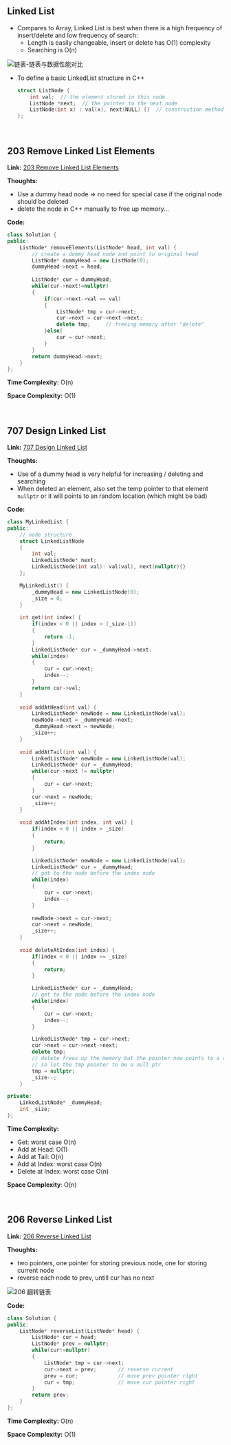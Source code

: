 ## Linked List

* Compares to Array, Linked List is best when there is a high frequency of insert/delete and low frequency of search: 
  * Length is easily changeable, insert or delete has O(1) complexity
  * Searching is O(n)

![链表-链表与数据性能对比](https://code-thinking-1253855093.file.myqcloud.com/pics/20200806195200276.png)

* To define a basic LinkedList structure in C++

  ```C++
  struct ListNode {
      int val;  // the element stored in this node
      ListNode *next;  // the pointer to the next node
      ListNode(int x) : val(x), next(NULL) {}  // construction method for structure
  };
  ```

<br/>  

## 203 Remove Linked List Elements

**Link:** [203 Remove Linked List Elements](https://leetcode.com/problems/remove-linked-list-elements)

**Thoughts:**

* Use a dummy head node => no need for special case if the original node should be deleted
* delete the node in C++ manually to free up memory...

**Code:**

```c++
class Solution {
public:
    ListNode* removeElements(ListNode* head, int val) {
        // create a dummy head node and point to original head
        ListNode* dummyHead = new ListNode(0);
        dummyHead->next = head;
        
        ListNode* cur = dummyHead;
        while(cur->next!=nullptr)
        {
            if(cur->next->val == val)
            {
                ListNode* tmp = cur->next;
                cur->next = cur->next->next;
                delete tmp;     // freeing memory after "delete"
            }else{
                cur = cur->next;
            }
        }
        return dummyHead->next;
    }
};
```



**Time Complexity:** O(n)

**Space Complexity:** O(1)



<br/>

## 707 Design Linked List

**Link:** [707 Design Linked List](https://leetcode.com/problems/design-linked-list)

**Thoughts:** 

* Use of a dummy head is very helpful for increasing / deleting and searching
* When deleted an element, also set the temp pointer to that element  ``nullptr`` or it will points to an random location (which might be bad)

**Code:**

```C++
class MyLinkedList {
public:
    // node structure
    struct LinkedListNode
    {
        int val;
        LinkedListNode* next;
        LinkedListNode(int val): val(val), next(nullptr){}
    };

    MyLinkedList() {
        _dummyHead = new LinkedListNode(0);
        _size = 0;
    }
    
    int get(int index) {
        if(index < 0 || index > (_size-1))
        {
            return -1;
        }
        LinkedListNode* cur = _dummyHead->next;
        while(index)
        {
            cur = cur->next;
            index--;
        }
        return cur->val;
    }
    
    void addAtHead(int val) {
        LinkedListNode* newNode = new LinkedListNode(val);
        newNode->next = _dummyHead->next;
        _dummyHead->next = newNode;
        _size++;
    }
    
    void addAtTail(int val) {
        LinkedListNode* newNode = new LinkedListNode(val);
        LinkedListNode* cur = _dummyHead;
        while(cur->next != nullptr)
        {
            cur = cur->next;
        }
        cur->next = newNode;
        _size++;
    }
    
    void addAtIndex(int index, int val) {
        if(index < 0 || index > _size)
        {
            return;
        }

        LinkedListNode* newNode = new LinkedListNode(val);
        LinkedListNode* cur = _dummyHead;
        // get to the node before the index node
        while(index)
        {
            cur = cur->next;
            index--;
        }
        
        newNode->next = cur->next;
        cur->next = newNode;
        _size++;
    }
    
    void deleteAtIndex(int index) {
        if(index < 0 || index >= _size)
        {
            return;
        }

        LinkedListNode* cur = _dummyHead;
        // get to the node before the index node
        while(index)
        {
            cur = cur->next;
            index--;
        }

        LinkedListNode* tmp = cur->next;
        cur->next = cur->next->next;
        delete tmp;
        // delete frees up the memory but the pointer now points to a random location
        // so let the tmp pointer to be a null ptr
        tmp = nullptr;
        _size--;
    }

private:
    LinkedListNode* _dummyHead;
    int _size;
};
```



**Time Complexity:** 

* Get: worst case O(n)
* Add at Head: O(1)
* Add at Tail: O(n)
* Add at Index: worst case O(n)
* Delete at Index: worst case O(n)

**Space Complexity**: O(n)

<br/>

## 206 Reverse Linked List

**Link:** [206 Reverse Linked List](https://leetcode.com/problems/reverse-linked-list)

**Thoughts:** 

* two pointers, one pointer for storing previous node, one for storing current node
* reverse each node to prev, untill cur has no next

![206 翻转链表](https://github.com/WhaleOMO/Leetcode-Training/assets/91104491/4f16dbb5-6847-4a14-a466-6aa0d7bc94c3)


**Code:** 

```C++
class Solution {
public:
    ListNode* reverseList(ListNode* head) {
        ListNode* cur = head;
        ListNode* prev = nullptr;
        while(cur!=nullptr)
        {
            ListNode* tmp = cur->next;
            cur->next = prev;       // reverse current
            prev = cur;             // move prev pointer right
            cur = tmp;              // move cur pointer right
        }
        return prev;
    }
};
```



**Time Complexity:** O(n)

**Space Complexity:** O(1)

